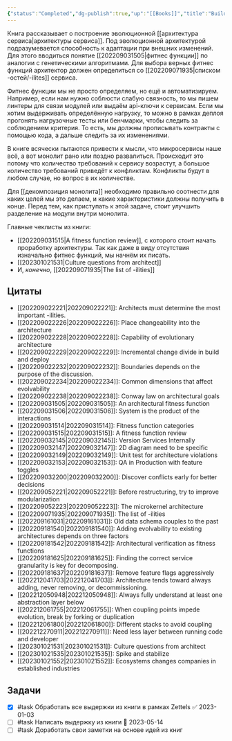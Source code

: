 ```yaml
---
{"status":"Completed","dg-publish":true,"up":"[[Books]]","title":"Building Evolutionary Architectures","category":"book","tags":["books"],"rating":3,"date":"2022-08-29T11:04:30+04:00","modified_at":"2023-05-14T14:26:17+04:00","permalink":"/books/building-evolutionary-architectures/","dgPassFrontmatter":true}
---
```





Книга рассказывает о построение эволюционной [[архитектура сервиса|архитектуры сервиса]]. Под эволюционной архитектурой подразумевается способность к адаптации при внешних изменений. Для этого вводиться понятие [[202209031505|фитнес функции]] по аналогии с генетическими алгоритмами. Для выбора верных фитнес функций архитектор должен определиться со [[202209071935|списком -остей/-ilites]] сервиса.

Фитнес функции мы не просто определяем, но ещё и автоматизируем. Например, если нам нужно соблюсти слабую связность, то мы пишем линтеры для связи модулей или выдаём api-ключи к сервисам. Если мы хотим выдерживать определённую нагрузку, то можно в рамках деплоя прогонять нагрузочные тесты или бенчмарки, чтобы следить за соблюдением критерия. То есть, мы должны прописывать контракты с помощью кода, а дальше следить за их изменениями. 

В книге всячески пытаются привести к мысли, что микросервисы наше всё, а вот монолит рано или поздно развалиться. Происходит это потому что количество требований к сервису возрастут, а большое количество требований приведёт к конфликтам. Конфликты будут в любом случае, но вопрос в их количестве.

Для [[декомпозиция монолита]] необходимо правильно соотнести для каких целей мы это делаем, и какие характеристики должны получить в конце. Перед тем, как приступать к этой задаче, стоит улучшить разделение на модули внутри монолита.

Главные чеклисты из книги:
- [[202209031515|A fitness function review]], с которого стоит начать проработку архитектуры. Так как даже в виду отсутствия изначально фитнес функций, мы начнём их писать.
- [[202301021531|Culture questions from architect]]
- И, _конечно_, [[202209071935|The list of -ilities]]

## Цитаты

- [[202209022221|202209022221]]: Architects must determine the most important -ilities.
- [[202209022226|202209022226]]: Place changeability into the architecture
- [[202209022228|202209022228]]: Capability of evolutionary architecture
- [[202209022229|202209022229]]: Incremental change divide in build and deploy
- [[202209022232|202209022232]]: Boundaries depends on the purpose of the discussion.
- [[202209022234|202209022234]]: Common dimensions that affect evolvability
- [[202209022238|202209022238]]: Conway law on architectural goals
- [[202209031505|202209031505]]: An architectural fitness function
- [[202209031506|202209031506]]: System is the product of the interactions
- [[202209031514|202209031514]]: Fitness function categories
- [[202209031515|202209031515]]: A fitness function review
- [[202209032145|202209032145]]: Version Services Internally
- [[202209032147|202209032147]]: 2D diagram need to be specific
- [[202209032149|202209032149]]: Unit test for architecture violations
- [[202209032153|202209032153]]: QA in Production with feature toggles
- [[202209032200|202209032200]]: Discover conflicts early for better decisions
- [[202209052221|202209052221]]: Before restructuring, try to improve modularization
- [[202209052223|202209052223]]: The microkernel architecture
- [[202209071935|202209071935]]: The list of -ilities
- [[202209161031|202209161031]]: Old data schema couples to the past
- [[202209181540|202209181540]]: Adding evolvability to existing architectures depends on three factors
- [[202209181542|202209181542]]: Architectural verification as fitness functions
- [[202209181625|202209181625]]: Finding the correct service granularity is key for decomposing.
- [[202209181637|202209181637]]: Remove feature flags aggressively
- [[202212041703|202212041703]]: Architecture tends toward always adding, never removing, or decommissioning.
- [[202212050948|202212050948]]: Always fully understand at least one abstraction layer below
- [[202212061755|202212061755]]: When coupling points impede evolution, break by forking or duplication
- [[202212061800|202212061800]]: Different stacks to avoid coupling
- [[202212270911|202212270911]]: Need less layer between running code and developer
- [[202301021531|202301021531]]: Culture questions from architect
- [[202301021535|202301021535]]: Spike and stabilize
- [[202301021552|202301021552]]: Ecosystems changes companies in established industries


## Задачи

- [x] #task Обработать все выдержки из книги в рамках Zettels ✅ 2023-01-03
- [ ] #task Написать выдержку из книги 📅 2023-05-14
- [ ] #task Доработать свои заметки на основе идей из книг
